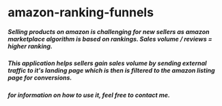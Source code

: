 # amazon-ranking-funnels

##### Selling products on amazon is challenging for new sellers as amazon marketplace algorithm is based on rankings. Sales volume / reviews = higher ranking. 

##### This application helps sellers gain sales volume by sending external traffic to it's landing page which is then is filtered to the amazon listing page for conversions.

##### for information on how to use it, feel free to contact me.
